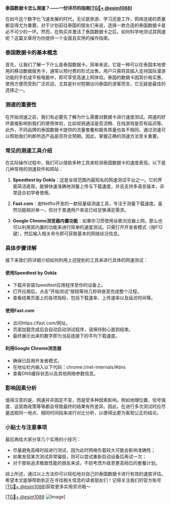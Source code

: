 **泰国数据卡怎么测速？——一份详尽的指南[[TG💪+ @esim1088](https://t.me/s/esim1088)]**

在如今这个数字化飞速发展的时代，无论是旅游、学习还是工作，网络连接的质量都显得尤为重要。对于计划前往泰国的朋友们来说，选择一款合适的泰国数据卡是必不可少的一环。然而，在购买并激活了泰国数据卡之后，如何科学地测试其网速呢？这篇文章将为你提供一个全面且实用的操作指南。

### 泰国数据卡的基本概念

首先，让我们了解一下什么是泰国数据卡。简单来说，它是一种可以在泰国本地使用的移动数据服务卡，通常以预付费的形式出售。用户只需将其插入支持国际漫游功能的手机或平板电脑中，即可享受高速上网体验。泰国的数据卡因其价格实惠、使用方便而受到广泛欢迎，尤其是针对短期访问泰国的游客而言，它无疑是最佳的选择之一。

### 测速的重要性

在开始测速之前，我们有必要先了解为什么需要对数据卡进行速度测试。网速的好坏直接影响到我们的使用体验，比如视频通话是否流畅、在线游戏是否有延迟等。此外，不同品牌的泰国数据卡提供的流量套餐和服务质量也各不相同，通过测速可以帮助我们判断所选产品是否符合预期。因此，掌握正确的测速方法至关重要。

### 常见的测速工具介绍

在实际操作过程中，我们可以借助多种工具来检测泰国数据卡的速度表现。以下是几种常用的测速软件和网站：

1. **Speedtest by Ookla**：这是全球范围内最知名的网速测试平台之一。它的界面简洁直观，能够快速准确地测量上传与下载速度，并且支持多语言版本，非常适合初学者使用。
   
2. **Fast.com**：由Netflix开发的一款轻量级测速工具，专注于测量下载速度。虽然功能相对单一，但对于普通用户来说已经足够满足需求。
   
3. **Google Chrome浏览器内置功能**：如果你习惯使用谷歌浏览器上网，那么也可以利用其内置的功能来进行简单的速度测试。只需打开开发者模式（按F12键），然后输入相关命令即可获取基本的网络状况信息。

### 具体步骤详解

接下来我们将详细介绍如何利用上述提到的工具来进行具体的网速测试：

#### 使用Speedtest by Ookla
- 下载并安装Speedtest应用程序至你的设备上。
- 打开应用后，点击“开始测试”按钮等待几秒钟直至完成整个过程。
- 查看结果页面上的各项指标，包括下载速率、上传速率以及延迟时间等。

#### 使用Fast.com
- 访问https://fast.com/网址。
- 页面加载完成后会自动启动测试程序，请保持耐心直到结束。
- 最终展示出来的数字即为当前连接下的平均下载速度。

#### 利用Google Chrome浏览器
- 确保已启用开发者模式。
- 在地址栏内输入以下代码：chrome://net-internals/#dns
- 查看DNS缓存状态以及其他网络参数信息。

### 影响因素分析

值得注意的是，网速并非固定不变，而是受多种因素影响。例如地理位置、信号强度、运营商政策等等都会导致最终的结果有所差异。因此，在进行多次测试时应尽量选取同一地点、相同时间段来进行对比分析，以便得出更为客观公正的结论。

### 小贴士与注意事项

最后再给大家分享几个实用的小技巧：
- 尽量避免高峰时段进行测试，因为此时网络负载较大可能会影响准确性；
- 如果发现某次测试异常偏低，则可以尝试重新启动设备后再试一次；
- 对于那些追求极致性能的朋友来说，不妨考虑升级至更高档位的套餐计划。

综上所述，通过以上方法你可以轻松地对自己的泰国数据卡进行有效的速度评估。希望本文能够帮助到正在寻找相关信息的读者朋友们！记得关注我们的官方账号[[TG💪+ @esim1088](https://t.me/s/esim1088)]获取更多实用资讯哦～ 

[[TG💪+ @esim1088](https://t.me/s/esim1088) ![Image](https://i.postimg.cc/4NQfJmqS/Snipaste-2025-05-13-00-14-12.png)]